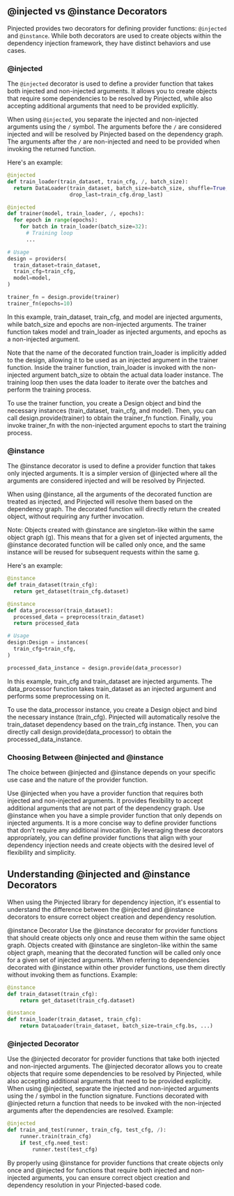 ## @injected vs @instance Decorators

Pinjected provides two decorators for defining provider functions: `@injected` and `@instance`. While both decorators are used to create objects within the dependency injection framework, they have distinct behaviors and use cases.

### @injected

The `@injected` decorator is used to define a provider function that takes both injected and non-injected arguments. It allows you to create objects that require some dependencies to be resolved by Pinjected, while also accepting additional arguments that need to be provided explicitly.

When using `@injected`, you separate the injected and non-injected arguments using the `/` symbol. The arguments before the `/` are considered injected and will be resolved by Pinjected based on the dependency graph. The arguments after the `/` are non-injected and need to be provided when invoking the returned function.

Here's an example:

```python
@injected
def train_loader(train_dataset, train_cfg, /, batch_size):
  return DataLoader(train_dataset, batch_size=batch_size, shuffle=True, num_workers=train_cfg.num_workers,
                    drop_last=train_cfg.drop_last)

@injected
def trainer(model, train_loader, /, epochs):
  for epoch in range(epochs):
    for batch in train_loader(batch_size=32):
      # Training loop
      ...

# Usage
design = providers(
  train_dataset=train_dataset,
  train_cfg=train_cfg,
  model=model,
)

trainer_fn = design.provide(trainer)
trainer_fn(epochs=10)
```

In this example, train_dataset, train_cfg, and model are injected arguments, while batch_size and epochs are non-injected arguments. The trainer function takes model and train_loader as injected arguments, and epochs as a non-injected argument.

Note that the name of the decorated function train_loader is implicitly added to the design, allowing it to be used as an injected argument in the trainer function. Inside the trainer function, train_loader is invoked with the non-injected argument batch_size to obtain the actual data loader instance. The training loop then uses the data loader to iterate over the batches and perform the training process.

To use the trainer function, you create a Design object and bind the necessary instances (train_dataset, train_cfg, and model). Then, you can call design.provide(trainer) to obtain the trainer_fn function. Finally, you invoke trainer_fn with the non-injected argument epochs to start the training process.

### @instance
The @instance decorator is used to define a provider function that takes only injected arguments. It is a simpler version of @injected where all the arguments are considered injected and will be resolved by Pinjected.

When using @instance, all the arguments of the decorated function are treated as injected, and Pinjected will resolve them based on the dependency graph. The decorated function will directly return the created object, without requiring any further invocation.

Note: Objects created with @instance are singleton-like within the same object graph (g). This means that for a given set of injected arguments, the @instance decorated function will be called only once, and the same instance will be reused for subsequent requests within the same g.

Here's an example:

```python
@instance
def train_dataset(train_cfg):
  return get_dataset(train_cfg.dataset)

@instance
def data_processor(train_dataset):
  processed_data = preprocess(train_dataset)
  return processed_data

# Usage
design:Design = instances(
  train_cfg=train_cfg,
)

processed_data_instance = design.provide(data_processor)
```

In this example, train_cfg and train_dataset are injected arguments. The data_processor function takes train_dataset as an injected argument and performs some preprocessing on it.

To use the data_processor instance, you create a Design object and bind the necessary instance (train_cfg). Pinjected will automatically resolve the train_dataset dependency based on the train_cfg instance. Then, you can directly call design.provide(data_processor) to obtain the processed_data_instance.

### Choosing Between @injected and @instance
The choice between @injected and @instance depends on your specific use case and the nature of the provider function.

Use @injected when you have a provider function that requires both injected and non-injected arguments. It provides flexibility to accept additional arguments that are not part of the dependency graph.
Use @instance when you have a simple provider function that only depends on injected arguments. It is a more concise way to define provider functions that don't require any additional invocation.
By leveraging these decorators appropriately, you can define provider functions that align with your dependency injection needs and create objects with the desired level of flexibility and simplicity.

## Understanding @injected and @instance Decorators
When using the Pinjected library for dependency injection, it's essential to understand the difference between the @injected and @instance decorators to ensure correct object creation and dependency resolution.

@instance Decorator
Use the @instance decorator for provider functions that should create objects only once and reuse them within the same object graph.
Objects created with @instance are singleton-like within the same object graph, meaning that the decorated function will be called only once for a given set of injected arguments.
When referring to dependencies decorated with @instance within other provider functions, use them directly without invoking them as functions.
Example:

```python
@instance
def train_dataset(train_cfg):
    return get_dataset(train_cfg.dataset)

@instance
def train_loader(train_dataset, train_cfg):
    return DataLoader(train_dataset, batch_size=train_cfg.bs, ...)
 ```
### @injected Decorator
Use the @injected decorator for provider functions that take both injected and non-injected arguments.
The @injected decorator allows you to create objects that require some dependencies to be resolved by Pinjected, while also accepting additional arguments that need to be provided explicitly.
When using @injected, separate the injected and non-injected arguments using the / symbol in the function signature.
Functions decorated with @injected return a function that needs to be invoked with the non-injected arguments after the dependencies are resolved.
Example:
```python
@injected
def train_and_test(runner, train_cfg, test_cfg, /):
    runner.train(train_cfg)
    if test_cfg.need_test:
        runner.test(test_cfg)
```
By properly using @instance for provider functions that create objects only once and @injected for functions that require both injected and non-injected arguments, you can ensure correct object creation and dependency resolution in your Pinjected-based code.

